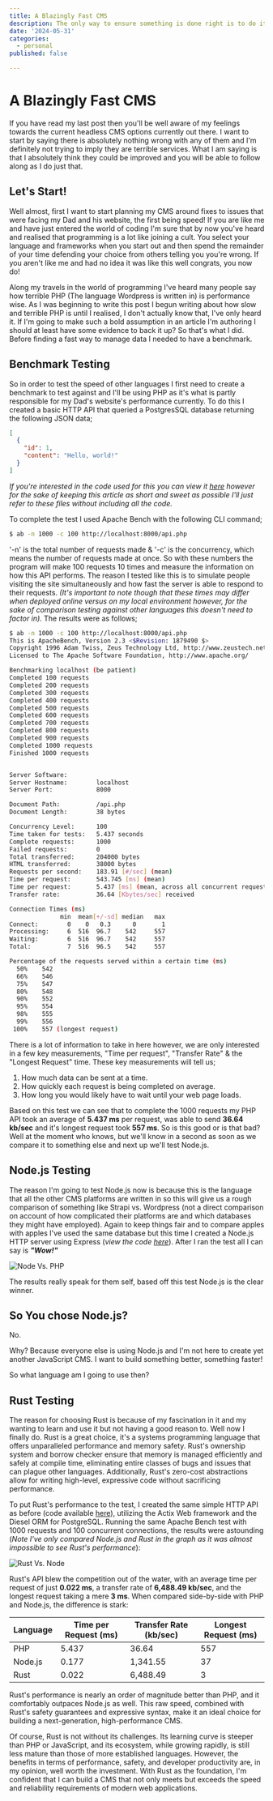 ```yaml
---
title: A Blazingly Fast CMS
description: The only way to ensure something is done right is to do it yourself!
date: '2024-05-31'
categories:
  - personal
published: false

---
```


# A Blazingly Fast CMS

If you have read my last post then you'll be well aware of my feelings towards the current headless CMS options currently out there. I want to start by saying there is absolutely nothing wrong with any of them and I'm definitely not trying to imply they are terrible services. What I am saying is that I absolutely think they could be improved and you will be able to follow along as I do just that.

## Let's Start!

Well almost, first I want to start planning my CMS around fixes to issues that were facing my Dad and his website, the first being speed! If you are like me and have just entered the world of coding I'm sure that by now you've heard and realised that programming is a lot like joining a cult. You select your language and frameworks when you start out and then spend the remainder of your time defending your choice from others telling you you're wrong. If you aren't like me and had no idea it was like this well congrats, you now do!

Along my travels in the world of programming I've heard many people say how terrible PHP (The language Wordpress is written in) is performance wise. As I was beginning to write this post I begun writing about how slow and terrible PHP is until I realised, I don't actually know that, I've only heard it. If I'm going to make such a bold assumption in an article I'm authoring I should at least have some evidence to back it up? So that's what I did. Before finding a fast way to manage data I needed to have a benchmark.

## Benchmark Testing

So in order to test the speed of other languages I first need to create a benchmark to test against and I'll be using PHP as it's what is partly responsible for my Dad's website's performance currently. To do this I created a basic HTTP API that queried a PostgresSQL database returning the following JSON data;
```json
[
  {
    "id": 1,
    "content": "Hello, world!"
  }
]
```

*If you're interested in the code used for this you can view it [here](https://github.com/JordanRobo/API_Speed_Tests) however for the sake of keeping this article as short and sweet as possible I'll just refer to these files without including all the code.*

To complete the test I used Apache Bench with the following CLI command;

```bash
$ ab -n 1000 -c 100 http://localhost:8000/api.php
```

'-n' is the total number of requests made & '-c' is the concurrency, which means the number of requests made at once. So with these numbers the program will make 100 requests 10 times and measure the information on how this API performs. The reason I tested like this is to simulate people visiting the site simultaneously and how fast the server is able to respond to their requests. *(It's important to note though that these times may differ when deployed online versus on my local environment however, for the sake of comparison testing against other languages this doesn't need to factor in).* The results were as follows;

```bash
$ ab -n 1000 -c 100 http://localhost:8000/api.php
This is ApacheBench, Version 2.3 <$Revision: 1879490 $>
Copyright 1996 Adam Twiss, Zeus Technology Ltd, http://www.zeustech.net/
Licensed to The Apache Software Foundation, http://www.apache.org/

Benchmarking localhost (be patient)
Completed 100 requests
Completed 200 requests
Completed 300 requests
Completed 400 requests
Completed 500 requests
Completed 600 requests
Completed 700 requests
Completed 800 requests
Completed 900 requests
Completed 1000 requests
Finished 1000 requests


Server Software:        
Server Hostname:        localhost
Server Port:            8000

Document Path:          /api.php
Document Length:        38 bytes

Concurrency Level:      100
Time taken for tests:   5.437 seconds
Complete requests:      1000
Failed requests:        0
Total transferred:      204000 bytes
HTML transferred:       38000 bytes
Requests per second:    183.91 [#/sec] (mean)
Time per request:       543.745 [ms] (mean)
Time per request:       5.437 [ms] (mean, across all concurrent requests)
Transfer rate:          36.64 [Kbytes/sec] received

Connection Times (ms)
              min  mean[+/-sd] median   max
Connect:        0    0   0.3      0       1
Processing:     6  516  96.7    542     557
Waiting:        6  516  96.7    542     557
Total:          7  516  96.5    542     557

Percentage of the requests served within a certain time (ms)
  50%    542
  66%    546
  75%    547
  80%    548
  90%    552
  95%    554
  98%    555
  99%    556
 100%    557 (longest request)
```



There is a lot of information to take in here however, we are only interested in a few key measurements,  "Time per request", "Transfer Rate" & the "Longest Request" time.  These key measurements will tell us; 

1. How much data can be sent at a time.
2. How quickly each request is being completed on average.
3. How long you would likely have to wait until your web page loads.

Based on this test we can see that to complete the 1000 requests my PHP API took an average of **5.437 ms** per request, was able to send **36.64 kb/sec** and it's longest request took **557 ms**. So is this good or is that bad? Well at the moment who knows, but we'll know in a second as soon as we compare it to something else and next up we'll test Node.js. 

## Node.js Testing

The reason I'm going to test Node.js now is because this is the language that all the other CMS platforms are written in so this will give us a rough comparison of something like Strapi vs. Wordpress (not a direct comparison on account of how complicated their platforms are and which databases they might have employed). Again to keep things fair and to compare apples with apples I've used the same database but this time I created a Node.js HTTP server using Express (*view the code [here](https://github.com/JordanRobo/API_Speed_Tests/blob/main/Node/index.js)*). After I ran the test all I can say is ***"Wow!"***

![Node Vs. PHP](/images/node_vs_php.webp)

The results really speak for them self, based off this test Node.js is the clear winner.

## So You chose Node.js?

No.

Why? Because everyone else is using Node.js and I'm not here to create yet another JavaScript CMS. I want to build something better, something faster!

So what language am I going to use then? 

## Rust Testing

The reason for choosing Rust is because of my fascination in it and my wanting to learn and use it but not having a good reason to. Well now I finally do. Rust is a great choice, it's a systems programming language that offers unparalleled performance and memory safety. Rust's ownership system and borrow checker ensure that memory is managed efficiently and safely at compile time, eliminating entire classes of bugs and issues that can plague other languages. Additionally, Rust's zero-cost abstractions allow for writing high-level, expressive code without sacrificing performance.

To put Rust's performance to the test, I created the same simple HTTP API as before (code available [here](https://github.com/JordanRobo/API_Speed_Tests/blob/main/Rust/src/main.rs)), utilizing the Actix Web framework and the Diesel ORM for PostgreSQL. Running the same Apache Bench test with 1000 requests and 100 concurrent connections, the results were astounding (*Note I've only compared Node.js and Rust in the graph as it was almost impossible to see Rust's performance*):

![Rust Vs. Node](/images/rust_vs_node.webp)

Rust's API blew the competition out of the water, with an average time per request of just **0.022 ms**, a transfer rate of **6,488.49 kb/sec**, and the longest request taking a mere **3 ms**. When compared side-by-side with PHP and Node.js, the difference is stark:

| Language | Time per Request (ms) | Transfer Rate (kb/sec) | Longest Request (ms) |
| -------- | --------------------- | ---------------------- | -------------------- |
| PHP      | 5.437                 | 36.64                  | 557                  |
| Node.js  | 0.177                 | 1,341.55               | 37                   |
| Rust     | 0.022                 | 6,488.49               | 3                    |

Rust's performance is nearly an order of magnitude better than PHP, and it comfortably outpaces Node.js as well. This raw speed, combined with Rust's safety guarantees and expressive syntax, make it an ideal choice for building a next-generation, high-performance CMS.

Of course, Rust is not without its challenges. Its learning curve is steeper than PHP or JavaScript, and its ecosystem, while growing rapidly, is still less mature than those of more established languages. However, the benefits in terms of performance, safety, and developer productivity are, in my opinion, well worth the investment. With Rust as the foundation, I'm confident that I can build a CMS that not only meets but exceeds the speed and reliability requirements of modern web applications.
